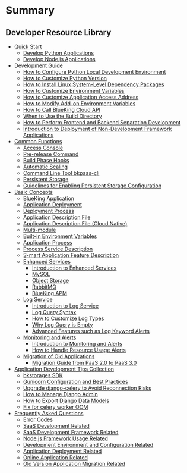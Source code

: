 # Summary

## Developer Resource Library

* [Quick Start]()
    * [Develop Python Applications](quickstart/python/python_hello_world.md)
    * [Develop Node.js Applications](quickstart/node/node_preparations.md)
* [Development Guide]()
    * [How to Configure Python Local Development Environment](quickstart/python/python_setup_dev.md)
    * [How to Customize Python Version](topics/paas/choose_python_version.md)
    * [How to Install Linux System-Level Dependency Packages](topics/tricks/py_how_to_install_apt_packages.md)
    * [How to Customize Environment Variables](topics/paals/custom_configvars.md)
    * [How to Customize Application Access Address](topics/paas/app_entry_intro.md)
    * [How to Modify Add-on Environment Variables](topics/paas/services/modify_env.md)
    * [How to Call BlueKing Cloud API](quickstart/python/python_api_example.md)
    * [When to Use the Build Directory](topics/paas/deployment_directory.md)
    * [How to Perform Frontend and Backend Separation Development](topics/paas/multi_modules/separate_front_end_dev.md)
    * [Introduction to Deployment of Non-Development Framework Applications](quickstart/no_framework.md)
* [Common Functions]()
    * [Access Console](topics/paas/webconsole.md)
    * [Pre-release Command](topics/paas/release_hooks.md)
    * [Build Phase Hooks](topics/paas/build_hooks.md)
    * [Automatic Scaling](topics/paas/paas3_autoscaling.md)
    * [Command Line Tool bkpaas-cli](topics/paas/bkpaas_cli.md)
    * [Persistent Storage](topics/paas/paas_persistent_storage.md)
    * [Guidelines for Enabling Persistent Storage Configuration](topics/paas/paas_persistent_storage_setting.md)
* [Basic Concepts]()
    * [BlueKing Application](topics/paas/app_intro.md)
    * [Application Deployment](topics/paas/deploy_intro.md)
    * [Deployment Process](topics/paas/deploy_flow.md)
    * [Application Description File](topics/paas/app_desc.md)
    * [Application Description File (Cloud Native)](topics/paas/app_desc_cnative.md)
    * [Multi-module](topics/paas/multi_modules_intro.md)
    * [Built-in Environment Variables](topics/paas/builtin_configvars.md)
    * [Application Process](topics/paas/process_procfile.md)
    * [Process Service Description](topics/paas/entry_proc_services.md)
    * [S-mart Application Feature Description](topics/paas/smart_intro.md)
    * [Enhanced Services]()
        * [Introduction to Enhanced Services](topics/paas/services/index.md)
        * [MySQL](topics/paas/services/svc_mysql.md)
        * [Object Storage](topics/paas/services/svc_bk_repo.md)
        * [RabbitMQ](topics/paas/services/svc_rabbitmq.md)
        * [BlueKing APM](topics/paas/services/svc_otel.md)
    * [Log Service]()
        * [Introduction to Log Service](topics/paas/log_intro.md)
        * [Log Query Syntax](topics/paas/log_query_syntax.md)
        * [How to Customize Log Types](topics/paas/log_usage.md)
        * [Why Log Query is Empty](topics/paas/log_empty.md)
        * [Advanced Features such as Log Keyword Alerts](topics/paas/log_advance.md)
    * [Monitoring and Alerts]()
        * [Introduction to Monitoring and Alerts](topics/paas/monitoring/intro.md)
        * [How to Handle Resource Usage Alerts](topics//paas/monitoring/handle_resource_alerts.md)
    * [Migration of Old Applications]()
        * [Migration Guide from PaaS 2.0 to PaaS 3.0](topics/paas/legacy_migration.md)
* [Application Development Tips Collection]()
    * [bkstorages SDK](sdk/bkstorages/index.md)
    * [Gunicorn Configuration and Best Practices](topics/tricks/py_how_to_improve_gunicorn_perf.md)
    * [Upgrade django-celery to Avoid Reconnection Risks](topics/tricks/py_celery_upgrade_intro.md)
    * [How to Manage Django Admin](topics/tricks/py_how_to_manage_django_admin.md)
    * [How to Export Django Data Models](topics/tricks/py_how_to_export_django_models_data.md)
    * [Fix for celery worker OOM](topics/tricks/fix_celery_worker_oom.md)
* [Frequently Asked Questions]()
    * [Error Codes](faq/error_code.md)
    * [SaaS Development Related](faq/saas_dev.md)
    * [SaaS Development Framework Related](faq/frame.md)
    * [Node.js Framework Usage Related](faq/frame_node.md)
    * [Development Environment and Configuration Related](faq/environment.md)
    * [Application Deployment Related](faq/deploy.md)
    * [Online Application Related](faq/app.md)
    * [Old Version Application Migration Related](faq/move.md)